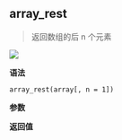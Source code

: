 ## array_rest

> 返回数组的后 n 个元素

![](https://img.shields.io/badge/-Array-blue)

**语法**

`array_rest(array[, n = 1])`

**参数**

**返回值**
